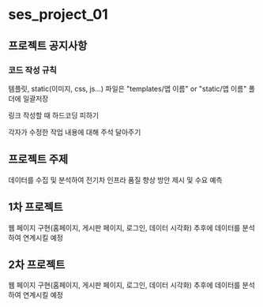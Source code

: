 # ses_project_01

## 프로젝트 공지사항
### 코드 작성 규칙

템플릿, static(이미지, css, js...) 파일은 "templates/앱 이름" or "static/앱 이름" 폴더에 일괄저장  

링크 작성할 때 하드코딩 피하기

각자가 수정한 작업 내용에 대해 주석 달아주기

## 프로젝트 주제
데이터를 수집 및 분석하여 전기차 인프라 품질 향상 방안 제시 및 수요 예측


## 1차 프로젝트 
웹 페이지 구현(홈페이지, 게시판 페이지, 로그인, 데이터 시각화)
추후에 데이터를 분석하여 연계시킬 예정

## 2차 프로젝트 
웹 페이지 구현(홈페이지, 게시판 페이지, 로그인, 데이터 시각화)
추후에 데이터를 분석하여 연계시킬 예정